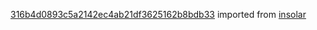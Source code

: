 [316b4d0893c5a2142ec4ab21df3625162b8bdb33](https://github.com/insolar/insolar/commit/316b4d0893c5a2142ec4ab21df3625162b8bdb33) imported from [insolar](https://github.com/insolar/insolar)
